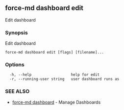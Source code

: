 ## force-md dashboard edit

Edit dashboard

### Synopsis

Edit dashboard

```
force-md dashboard edit [flags] [filename]...
```

### Options

```
  -h, --help                  help for edit
  -r, --running-user string   user dashboard runs as
```

### SEE ALSO

* [force-md dashboard](force-md_dashboard.md)	 - Manage Dashboards

